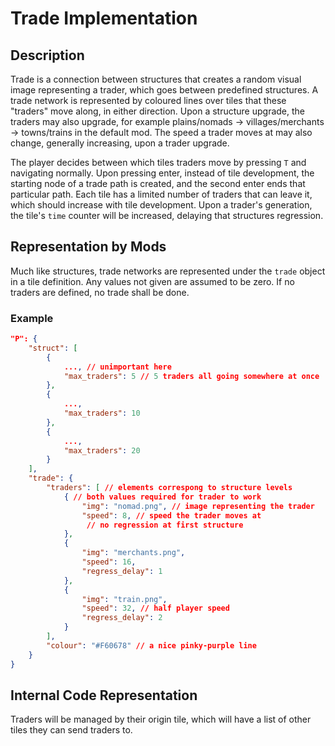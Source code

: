 # Trade Implementation

## Description

Trade is a connection between structures that creates a random visual image representing a trader, which goes between predefined structures. A trade network is represented by coloured lines over tiles that these "traders" move along, in either direction. Upon a structure upgrade, the traders may also upgrade, for example plains/nomads -> villages/merchants -> towns/trains in the default mod. The speed a trader moves at may also change, generally increasing, upon a trader upgrade.

The player decides between which tiles traders move by pressing `T` and navigating normally. Upon pressing enter, instead of tile development, the starting node of a trade path is created, and the second enter ends that particular path. Each tile has a limited number of traders that can leave it, which should increase with tile development. Upon a trader's generation, the tile's `time` counter will be increased, delaying that structures regression.

## Representation by Mods

Much like structures, trade networks are represented under the `trade` object in a tile definition. Any values not given are assumed to be zero. If no traders are defined, no trade shall be done.

### Example

```json
"P": {
    "struct": [
        {
            ..., // unimportant here
            "max_traders": 5 // 5 traders all going somewhere at once
        },
        {
            ...,
            "max_traders": 10
        },
        {
            ...,
            "max_traders": 20
        }
    ], 
    "trade": {
        "traders": [ // elements correspong to structure levels
            { // both values required for trader to work
                "img": "nomad.png", // image representing the trader
                "speed": 8, // speed the trader moves at
                 // no regression at first structure
            },
            {
                "img": "merchants.png",
                "speed": 16,
                "regress_delay": 1 
            },
            {
                "img": "train.png",
                "speed": 32, // half player speed
                "regress_delay": 2
            }
        ],
        "colour": "#F60678" // a nice pinky-purple line
    }
}
```

## Internal Code Representation

Traders will be managed by their origin tile, which will have a list of other tiles they can send traders to.
